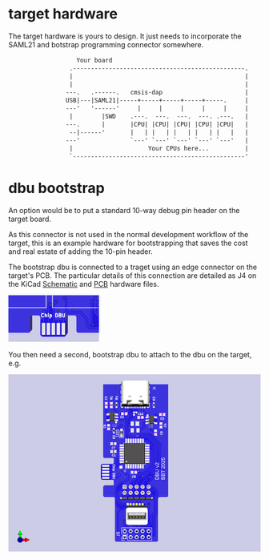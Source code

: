 # target hardware

The target hardware is yours to design.  It just needs to incorporate the SAML21 and botstrap programming connector somewhere.

```
                   Your board
                 .------------------------------------------------.
                 |                                                |
                 |                                                |
                ---.   .------.   cmsis-dap                       |  
                USB|---|SAML21|-----+-----+-----+-----+-----.     |   
                ---'   '------'     |     |     |     |     |     |   
                 |        |SWD    .---.  ---.  ---.  ---. .---.   |   
                ---.      |       |CPU| |CPU| |CPU| |CPU| |CPU|   |
                 --|------'       |   | |   | |   | |   | |   |   |
                ---'              `---' `---' `---' `---' `---'   |
                 |                     Your CPUs here...          |
                 `------------------------------------------------'
```
# dbu bootstrap

An option would be to put a standard 10-way debug pin header on the target board.  

As this connector is not used in the normal development workflow of the target, this is an example hardware for bootstrapping that saves the cost and real estate of adding the 10-pin header. 

The bootstrap dbu is connected to a traget using an edge connector on the target's PCB. The particular details of this connection are detailed as J4 on the KiCad [Schematic](https://kicanvas.org/?github=https%3A%2F%2Fgithub.com%2Fbrucebiotech%2Fdbu%2Fblob%2Fmain%2Fhardware%2Fsaml21-narrow-dbu-v1.kicad_sch) and [PCB](https://kicanvas.org/?github=https%3A%2F%2Fgithub.com%2Fbrucebiotech%2Fdbu%2Fblob%2Fmain%2Fhardware%2Fsaml21-narrow-dbu-v1.kicad_pcb) hardware files.

![edge](https://github.com/brucebiotech/dbu/blob/main/docs/target-edge-connector.png)

You then need a second, bootstrap dbu to attach to the dbu on the target, e.g.

[![PCB](https://github.com/brucebiotech/dbu/blob/main/docs/saml21-narrow-dbu-v2.png)](https://kicanvas.org/?github=https%3A%2F%2Fgithub.com%2Fbrucebiotech%2Fdbu%2Fblob%2Fmain%2Fhardware%2Fsaml21-narrow-dbu-v1.kicad_pcb)





